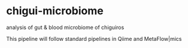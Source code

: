 # chigui-microbiome
analysis of gut &amp; blood microbiome of chiguiros

This pipeline will follow standard pipelines in Qiime and MetaFlow|mics 
